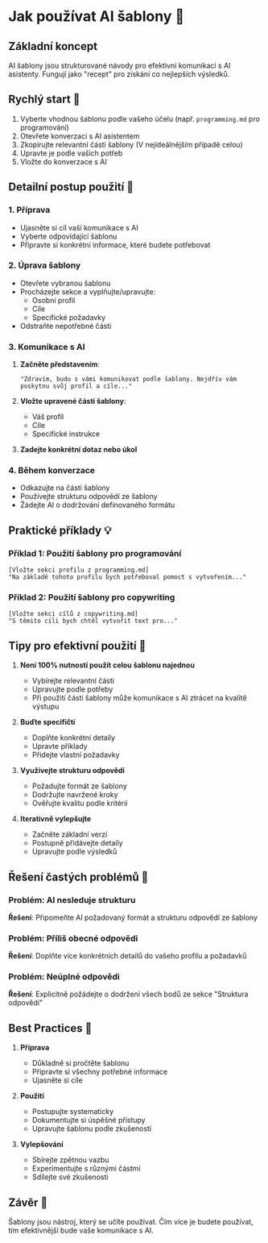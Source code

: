 # Jak používat AI šablony 📘

## Základní koncept

AI šablony jsou strukturované návody pro efektivní komunikaci s AI asistenty. Fungují jako "recept" pro získání co nejlepších výsledků.

## Rychlý start 🚀

1. Vyberte vhodnou šablonu podle vašeho účelu (např. `programming.md` pro programování)
2. Otevřete konverzaci s AI asistentem
3. Zkopírujte relevantní části šablony (V nejideálnějším případě celou)
4. Upravte je podle vašich potřeb
5. Vložte do konverzace s AI

## Detailní postup použití 📝

### 1. Příprava
- Ujasněte si cíl vaší komunikace s AI
- Vyberte odpovídající šablonu
- Připravte si konkrétní informace, které budete potřebovat

### 2. Úprava šablony
- Otevřete vybranou šablonu
- Procházejte sekce a vyplňujte/upravujte:
  - Osobní profil
  - Cíle
  - Specifické požadavky
- Odstraňte nepotřebné části

### 3. Komunikace s AI
1. **Začněte představením**:
   ```
   "Zdravím, budu s vámi komunikovat podle šablony. Nejdřív vám poskytnu svůj profil a cíle..."
   ```

2. **Vložte upravené části šablony**:
   - Váš profil
   - Cíle
   - Specifické instrukce

3. **Zadejte konkrétní dotaz nebo úkol**

### 4. Během konverzace
- Odkazujte na části šablony
- Používejte strukturu odpovědí ze šablony
- Žádejte AI o dodržování definovaného formátu

## Praktické příklady 💡

### Příklad 1: Použití šablony pro programování
```
[Vložte sekci profilu z programming.md]
"Na základě tohoto profilu bych potřeboval pomoct s vytvořením..."
```

### Příklad 2: Použití šablony pro copywriting
```
[Vložte sekci cílů z copywriting.md]
"S těmito cíli bych chtěl vytvořit text pro..."
```

## Tipy pro efektivní použití 🎯

1. **Není 100% nutností použít celou šablonu najednou**
   - Vybírejte relevantní části
   - Upravujte podle potřeby
   - Při použití části šablony může komunikace s AI ztrácet na kvalitě výstupu

2. **Buďte specifičtí**
   - Doplňte konkrétní detaily
   - Upravte příklady
   - Přidejte vlastní požadavky

3. **Využívejte strukturu odpovědí**
   - Požadujte formát ze šablony
   - Dodržujte navržené kroky
   - Ověřujte kvalitu podle kritérií

4. **Iterativně vylepšujte**
   - Začněte základní verzí
   - Postupně přidávejte detaily
   - Upravujte podle výsledků

## Řešení častých problémů 🔧

### Problém: AI nesleduje strukturu
**Řešení**: Připomeňte AI požadovaný formát a strukturu odpovědí ze šablony

### Problém: Příliš obecné odpovědi
**Řešení**: Doplňte více konkrétních detailů do vašeho profilu a požadavků

### Problém: Neúplné odpovědi
**Řešení**: Explicitně požádejte o dodržení všech bodů ze sekce "Struktura odpovědí"

## Best Practices 🌟

1. **Příprava**
   - Důkladně si pročtěte šablonu
   - Připravte si všechny potřebné informace
   - Ujasněte si cíle

2. **Použití**
   - Postupujte systematicky
   - Dokumentujte si úspěšné přístupy
   - Upravujte šablonu podle zkušeností

3. **Vylepšování**
   - Sbírejte zpětnou vazbu
   - Experimentujte s různými částmi
   - Sdílejte své zkušenosti

## Závěr 📌

Šablony jsou nástroj, který se učíte používat. Čím více je budete používat, tím efektivnější bude vaše komunikace s AI.
